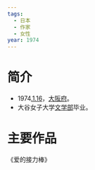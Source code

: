 ```yaml
---
tags:
  - 日本
  - 作家
  - 女性
year: 1974
---
```

# 简介

- 1974[.1.16](2024-01-16.md)，[大阪府](大阪府.md)。
- 大谷女子大学[文学部](文学部.md)毕业。
# 主要作品

《爱的接力棒》